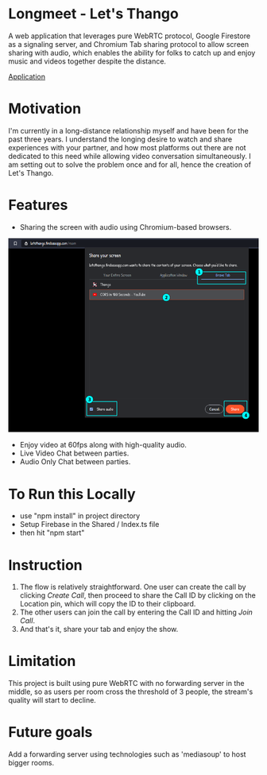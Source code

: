 # Longmeet - Let's Thango 

A web application that leverages pure WebRTC protocol, Google Firestore as a signaling server, and Chromium Tab sharing protocol to allow screen sharing with audio, which enables the ability for folks to catch up and enjoy music and videos together despite the distance.

  <a href="https://letsthango.web.app" target="_blank">Application</a>   

# Motivation
I'm currently in a long-distance relationship myself and have been for the past three years. I understand the longing desire to watch and share experiences with your partner, and how most platforms out there are not dedicated to this need while allowing video conversation simultaneously. I am setting out to solve the problem once and for all, hence the creation of Let's Thango.

# Features
- Sharing the screen with audio using Chromium-based browsers.     
<img width="600" src="showcase/chromium_share.png" />     

- Enjoy video at 60fps along with high-quality audio.   
- Live Video Chat between parties.     
- Audio Only Chat between parties.       

# To Run this Locally
- use "npm install" in project directory
- Setup Firebase in the Shared / Index.ts file
- then hit "npm start"

# Instruction
1. The flow is relatively straightforward. One user can create the call by clicking *Create Call*, then proceed to share the Call ID by clicking on the Location pin, which will copy the ID to their clipboard. 
2. The other users can join the call by entering the Call ID and hitting *Join Call*.
3. And that's it, share your tab and enjoy the show.

# Limitation
This project is built using pure WebRTC with no forwarding server in the middle, so as users per room cross the threshold of 3 people, the stream's quality will start to decline.

# Future goals
Add a forwarding server using technologies such as 'mediasoup' to host bigger rooms.
